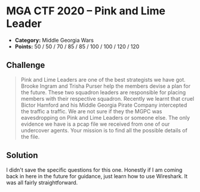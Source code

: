 # MGA CTF 2020 – Pink and Lime Leader

* **Category:** Middle Georgia Wars
* **Points:** 50 / 50 / 70 / 85 / 85 / 100 / 100 / 120 / 120

## Challenge

> Pink and Lime Leaders are one of the best strategists we have got. Brooke Ingram and Trisha Purser help the 
members devise a plan for the future. These two squadron leaders are responsible for placing members with their 
respective squadron. Recently we learnt that cruel Bictor Hamford and his Middle Georgia Pirate Company intercepted 
the traffic a traffic. We are not sure if they the MGPC was eavesdropping on Pink and Lime Leaders or someone else. 
The only evidence we have is a pcap file we received from one of our undercover agents. Your mission is to find 
all the possible details of the file. 

## Solution

I didn't save the specific questions for this one. Honestly if I am coming back in here in the future for guidance,
just learn how to use Wireshark. It was all fairly straightforward.